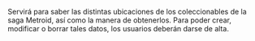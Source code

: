 Servirá para saber las distintas ubicaciones de los coleccionables de la saga Metroid, así como la manera de obtenerlos.
Para poder crear, modificar o borrar tales datos, los usuarios deberán darse de alta.
